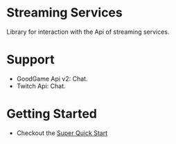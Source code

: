 # Streaming Services

Library for interaction with the Api of streaming services.

# Support

* GoodGame Api v2: Chat.
* Twitch Api: Chat.

# Getting Started

* Checkout the [Super Quick Start](https://github.com/holydk/Streaming-Services/wiki/Super-Quick-Start)
